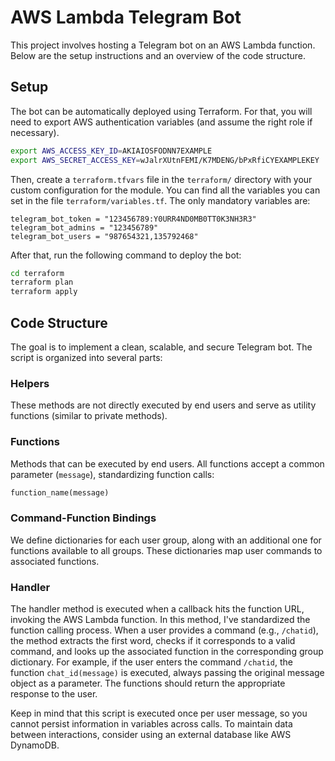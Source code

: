 # AWS Lambda Telegram Bot

This project involves hosting a Telegram bot on an AWS Lambda function. Below are the setup instructions and an overview of the code structure.

## Setup

The bot can be automatically deployed using Terraform. For that, you will need to export AWS authentication variables (and assume the right role if necessary).

```bash
export AWS_ACCESS_KEY_ID=AKIAIOSFODNN7EXAMPLE
export AWS_SECRET_ACCESS_KEY=wJalrXUtnFEMI/K7MDENG/bPxRfiCYEXAMPLEKEY
```

Then, create a `terraform.tfvars` file in the `terraform/` directory with your custom configuration for the module. You can find all the variables you can set in the file `terraform/variables.tf`. The only mandatory variables are:

```hcl
telegram_bot_token = "123456789:Y0URR4ND0MB0TT0K3NH3R3"
telegram_bot_admins = "123456789"
telegram_bot_users = "987654321,135792468"
```

After that, run the following command to deploy the bot:

```bash
cd terraform
terraform plan
terraform apply
```

## Code Structure

The goal is to implement a clean, scalable, and secure Telegram bot. The script is organized into several parts:

### Helpers

These methods are not directly executed by end users and serve as utility functions (similar to private methods).

### Functions

Methods that can be executed by end users. All functions accept a common parameter (`message`), standardizing function calls:

```python
function_name(message)
```

### Command-Function Bindings
We define dictionaries for each user group, along with an additional one for functions available to all groups. These dictionaries map user commands to associated functions.


### Handler

The handler method is executed when a callback hits the function URL, invoking the AWS Lambda function. In this method, I've standardized the function calling process. When a user provides a command (e.g., `/chatid`), the method extracts the first word, checks if it corresponds to a valid command, and looks up the associated function in the corresponding group dictionary. For example, if the user enters the command `/chatid`, the function `chat_id(message)` is executed, always passing the original message object as a parameter. The functions should return the appropriate response to the user.

Keep in mind that this script is executed once per user message, so you cannot persist information in variables across calls. To maintain data between interactions, consider using an external database like AWS DynamoDB.
